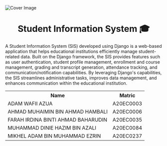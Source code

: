 <!DOCTYPE html>
<html>
<head>
</head>
<body>
  <img class="cover-image" src="https://cdn.internationalstudentloan.com/assets/ISTL/images/redesign/what-do-international-student-loans-cover.jpg" alt="Cover Image">
  <h1 class="header" align="center">Student Information System 🎓</h1>
  <p>A Student Information System (SIS) developed using Django is a web-based application that helps educational institutions efficiently manage student-related data. Built on the Django framework, the SIS provides features such as user authentication, student profile management, enrollment and course management, grading and transcript generation, attendance tracking, and communication/notification capabilities. By leveraging Django's capabilities, the SIS streamlines administrative tasks, improves data management, and enhances communication within the educational institution.</p>
  <table align="center">
    <tr>
      <th>Name</th>
      <th>Matric</th>
    </tr>
    <tr>
      <td>ADAM WAFII AZUA</td>
      <td>A20EC0003</td>
    </tr>
    <tr>
      <td>AHMAD MUHAIMIN BIN AHMAD HAMBALI</td>
      <td>A20EC0006</td>
    </tr>
    <tr>
      <td>FARAH IRDINA BINTI AHMAD BAHARUDIN</td>
      <td>A20EC0035</td>
    </tr>
    <tr>
      <td>MUHAMMAD DINIE HAZIM BIN AZALI</td>
      <td>A20EC0084</td>
    </tr>
    <tr>
      <td>MIKHEL ADAM BIN MUHAMMAD EZRIN</td>
      <td>A20EC0237</td>
    </tr>
  </table>
</body>
</html>

